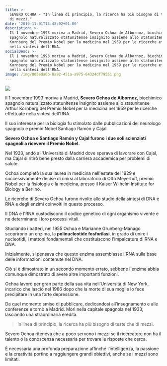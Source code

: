 ```yaml
---
title: >-
  SEVERO OCHOA - "In linea di principio, la ricerca ha più bisogno di teste che
  di mezzi."
date: '2019-11-01T13:48:02+01:00'
description: >-
  Il 1 novembre 1993 moriva a Madrid, Severo Ochoa de Albornoz, biochimico
  spagnolo naturalizzato statunitense insignito assieme allo statunitense Arthur
  Kornberg del Premio Nobel per la medicina nel 1959 per le ricerche effettuate
  nella sintesi dell'RNA.
socialDesc: >-
  Il 1 novembre 1993 moriva a Madrid, Severo Ochoa de Albornoz, biochimico
  spagnolo naturalizzato statunitense insignito assieme allo statunitense Arthur
  Kornberg del Premio Nobel per la medicina nel 1959 per le ricerche effettuate
  nella sintesi dell'RNA.
image: /img/805eda0b-8a92-451a-a975-64324df79551.png
---
```

![](/img/805eda0b-8a92-451a-a975-64324df79551.png)

Il 1 novembre 1993 moriva a Madrid, **Severo Ochoa de Albornoz**, biochimico spagnolo naturalizzato statunitense insignito assieme allo statunitense Arthur Kornberg del Premio Nobel per la medicina nel 1959 per le ricerche effettuate nella sintesi dell'RNA.

Il suo interesse per la biologia fu stimolato dalle pubblicazioni del neurologo spagnolo e premio Nobel Santiago Ramón y Cajal. 

**Severo Ochoa e Santiago Ramón y Cajal furono i due soli scienziati spagnoli a ricevere il Premio Nobel.**

Nel 1923, andò all'Università di Madrid dove sperava di lavorare con Cajal, ma Cajal si ritirò bene presto dalla carriera accademica per problemi di salute.

Ochoa completò la sua laurea in medicina nell'estate del 1929 e successivamente decise di unirsi al laboratorio di Otto Meyerhof, premio Nobel per la fisiologia e la medicina, presso il Kaiser Wilhelm Institute for Biology a Berlino.

Le ricerche di Severo Ochoa furono rivolte allo studio della sintesi di DNA e RNA e degli enzimi coinvolti in questo processo.

Il DNA e l'RNA custodiscono il codice genetico di ogni organismo vivente e ne determinano i loro processi vitali.

Studiando i batteri, nel 1955 Ochoa e Marianne Grunberg-Manago scoprirono un enzima, la **polinucleotide fosforilasi**, in grado di unire i nucleotidi, i mattoni fondamentali che costituiscono l'impalcatura di RNA e DNA.

Inizialmente, si pensava che questo enzima assemblasse l'RNA sulla base delle informazioni contenute nel DNA.

Ciò si è dimostrato in un secondo momento errato, sebbene l'enzima abbia comunque dimostrato di avere altre importanti funzioni.

Ochoa lavorò per gran parte della sua vita nell’Università di New York, incarico che lasciò nel 1986 dopo che la morte di sua moglie lo fece precipitare in una forte depressione.

Da quel momento smise di pubblicare, dedicandosi all’insegnamento e alle conferenze e tornò a Madrid. Morì nella capitale spagnola nel 1933, lasciando una straordinaria eredità. 

> In linea di principio, la ricerca ha più bisogno di teste che di mezzi.

Severo Ochoa riteneva che a poco servono i mezzi se il ricercatore non ha il talento o la conoscenza necessaria per trovare le risposte che cerca.

È necessaria una profonda preparazione affinché l’intelligenza, la passione e la creatività portino a raggiungere grandi obiettivi, anche se i mezzi sono limitati.
